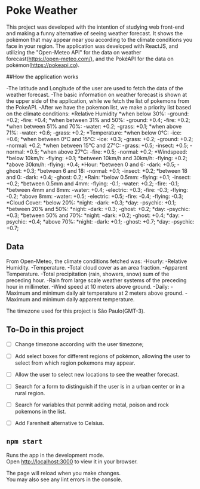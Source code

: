 # Poke Weather

This project was developed with the intention of studying web front-end and making a funny alternative of seeing weather forecast. It shows the pokémon that may appear near you according to the climate conditions you face in your region.
The application was developed with ReactJS, and utilizing the "Open-Meteo API" for the data on weather forecast(https://open-meteo.com/), and the PokéAPI for the data on pokémon(https://pokeapi.co).

##How the application works
 
-The latitude and Longitude of the user are used to fetch the data of the weather forecast.
-The basic information on weather forecast is shown at the upper side of the application, while we fetch the list of pokemons from the PokeAPI.
-After we have the pokemon list, we make a priority list based on the climate conditions:
  *Relative Humidity
    *when below 30%:
      -ground: +0.2;
      -fire: +0.4;
    *when between 31% and 50%:
      -ground: +0.4;
      -fire: +0.2;
    *when between 51% and 70%:
      -water: +0.2;
      -grass: +0.1;
    *when above 71%:
      -water: +0.6;
      -grass: +0.2;
  *Temperature:
    *when below 0°C:
      -ice: +0.6;
    *when between 0°C and 15°C:
      -ice: +0.3;
      -grass: +0.2;
      -ground: +0.2;
      -normal: +0.2;
    *when between 15°C and 27°C:
      -grass: +0.5;
      -insect: +0.5;
      -normal: +0.5;
    *when above 27°C:
      -fire: +0.5;
      -normal: +0.2;
  *Windspeed:
    *below 10km/h:
      -flying: +0.1;
    *between 10km/h and 30km/h:
      -flying: +0.2;
    *above 30km/h:
      -flying: +0.4;
  *Hour:
    *between 0 and 6:
      -dark: +0.5;
      -ghost: +0.3;
    *between 6 and 18:
      -normal: +0.1;
      -insect: +0.2;
    *between 18 and 0:
      -dark: +0.4;
      -ghost: 0.2;
  *Rain:
    *below 0.5mm:
      -flying: +0.1;
      -insect: +0.2;
    *between 0.5mm and 4mm:
      -flying: -0.1;
      -water: +0.2;
      -fire: -0.1;
    *between 4mm and 8mm:
      -water: +0.4;
      -electric: +0.3;
      -fire: -0.3;
      -flying: -0.2;
    *above 8mm:
      -water: +0.5;
      -electric: +0.5;
      -fire: -0.4;
      -flying: -0.3;
  *Cloud Cover:
    *below 20%:
      *night:
        -dark: +0.3;
      *day:
        -psychic: +0.1;
    *between 20% and 50%:
      *night:
        -dark: +0.3;
        -ghost: +0.2;
      *day:
        -psychic: +0.3;
    *between 50% and 70%:
      *night:
        -dark: +0.2;
        -ghost: +0.4;
      *day:
        -psychic: +0.4;
    *above 70%:
      *night:
        -dark: +0.1;
        -ghost: +0.7;
      *day:
        -psychic: +0.7;

## Data

From Open-Meteo, the climate conditions fetched was:
  -Hourly:
    -Relative Humidity.
    -Temperature.
    -Total cloud cover as an area fraction.
    -Apparent Temperature.
    -Total precipitation (rain, showers, snow) sum of the preceding hour.
    -Rain from large scale weather systems of the preceding hour in millimeter.
    -Wind speed at 10 meters above ground.
  -Daily:
    -Maximum and minimum daily air temperature at 2 meters above ground.
    -Maximum and minimum daily apparent temperature.
    

    
The timezone used for this project is São Paulo(GMT-3).




## To-Do in this project

- [ ] Change timezone according with the user timezone;
- [ ] Add select boxes for different regions of pokémon, allowing the user to select from which region pokemons may appear.
- [ ] Allow the user to select new locations to see the weather forecast.
- [ ] Search for a form to distinguish if the user is in a urban center or in a rural region.
- [ ] Search for variables that permit adding metal, poison and rock pokemons in the list.
- [ ] Add Farenheit alternative to Celsius.



## `npm start`

Runs the app in the development mode.\
Open [http://localhost:3000](http://localhost:3000) to view it in your browser.

The page will reload when you make changes.\
You may also see any lint errors in the console.
